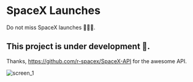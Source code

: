 # SpaceX Launches

Do not miss SpaceX launches 🚀🚀🚀.

## This project is under development 🚧.

Thanks, https://github.com/r-spacex/SpaceX-API for the awesome API.

![screen_1](https://user-images.githubusercontent.com/74709638/118793600-70675e00-b8a1-11eb-87ce-22df63c609b7.png)